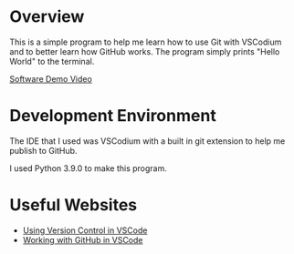 # Overview

This is a simple program to help me learn how to use Git with VSCodium and to better learn how GitHub works. The program simply prints "Hello World" to the terminal.

[Software Demo Video](https://youtu.be/pbjVRR4EqNo)

# Development Environment

The IDE that I used was VSCodium with a built in git extension to help me publish to GitHub. 

I used Python 3.9.0 to make this program. 

# Useful Websites

* [Using Version Control in VSCode](https://code.visualstudio.com/docs/editor/versioncontrol)
* [Working with GitHub in VSCode](https://code.visualstudio.com/docs/editor/github)